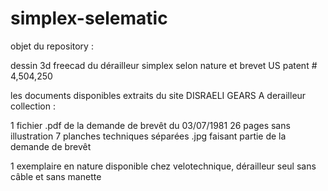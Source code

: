 # simplex-selematic
objet du repository :

dessin 3d freecad du dérailleur simplex selon nature et brevet US patent # 4,504,250

les documents disponibles extraits du site DISRAELI GEARS A derailleur collection :

1 fichier .pdf de la demande de brevêt du 03/07/1981 26 pages sans illustration
7 planches techniques séparées .jpg faisant partie de la demande de brevêt

1 exemplaire en nature disponible chez velotechnique, dérailleur seul sans câble et sans manette
